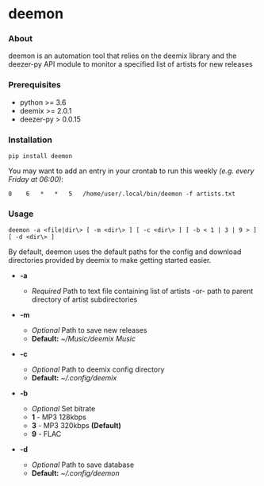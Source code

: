 # deemon


### About
deemon is an automation tool that relies on the deemix library and
the deezer-py API module to monitor a specified list of artists for new releases

### Prerequisites
* python >= 3.6
* deemix >= 2.0.1
* deezer-py > 0.0.15

### Installation

```pip install deemon```

You may want to add an entry in your crontab to run this weekly _(e.g. every Friday at 06:00)_:

```0    6   *   *   5   /home/user/.local/bin/deemon -f artists.txt```

### Usage
```
deemon -a <file|dir\> [ -m <dir\> ] [ -c <dir\> ] [ -b < 1 | 3 | 9 > ] [ -d <dir\> ]
```

By default, deemon uses the default paths for the config and download directories
provided by deemix to make getting started easier.

* **-a**
  * _*Required*_ Path to text file containing list of artists -or- path to parent directory of artist subdirectories


* **-m**
  * _Optional_ Path to save new releases
  * **Default:** _~/Music/deemix Music_
    

* **-c**
  * _Optional_ Path to deemix config directory
  * **Default:** _~/.config/deemix_
    

* **-b**
  * _Optional_ Set bitrate
  * **1** - MP3 128kbps
  * **3** - MP3 320kbps **(Default)**
  * **9** - FLAC


* **-d**
  * _Optional_ Path to save database
  * **Default:** _~/.config/deemon_
